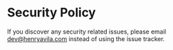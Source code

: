 # Security Policy

If you discover any security related issues, please email dev@henryavila.com instead of using the issue tracker.
